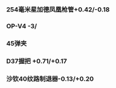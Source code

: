 ### 254毫米星加德凤凰枪管+0.42/-0.18    
### OP-V4    -3/    
### 45弹夹   
### D37握把 +0.71/+0.17   
### 沙钦40纹路制退器-0.13/+0.20     
